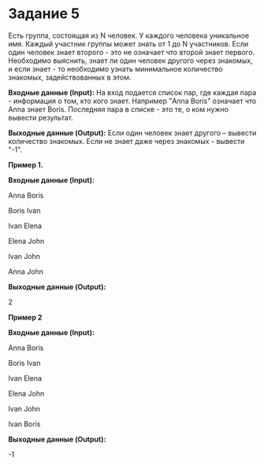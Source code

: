 # Задание 5

Есть группа, состоящая из N человек. У каждого человека уникальное имя. Каждый участник группы может знать от 1 до N участников. Если один человек знает второго - это не означает что второй знает первого. Необходимо выяснить, знает ли один человек другого через знакомых, и если знает - то необходимо узнать минимальное количество знакомых, задействованных в этом.


**Входные данные (Input):** 
На вход подается список пар, где каждая пара - информация о том, кто кого знает. Например "Anna Boris" означает что Anna знает Boris. Последняя пара в списке - это те, о ком нужно вывести результат.

**Выходные данные (Output):** 
Если один человек знает другого – вывести количество знакомых. Если не знает даже через знакомых - вывести "-1".

**Пример 1.**

**Входные данные (Input):**

Anna Boris

Boris Ivan

Ivan Elena

Elena John

Ivan John

Anna John

**Выходные данные (Output):**

2

**Пример 2**

**Входные данные (Input):**

Anna Boris

Boris Ivan

Ivan Elena

Elena John

Ivan John

​​​​​​​Ivan Boris

**Выходные данные (Output):​​​​​​​**

-1

